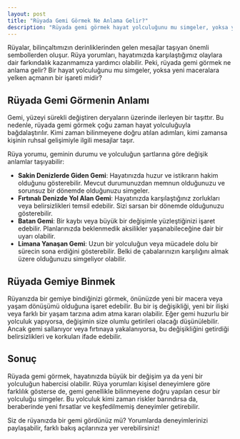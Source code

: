 ```yaml
---
layout: post
title: "Rüyada Gemi Görmek Ne Anlama Gelir?"
description: "Rüyada gemi görmek hayat yolculuğunu mu simgeler, yoksa yeni maceralara yelken açmanın bir işareti midir?"
---
```


Rüyalar, bilinçaltımızın derinliklerinden gelen mesajlar taşıyan önemli sembollerden oluşur. Rüya yorumları, hayatımızda karşılaştığımız olaylara dair farkındalık kazanmamıza yardımcı olabilir. Peki, rüyada gemi görmek ne anlama gelir? Bir hayat yolculuğunu mu simgeler, yoksa yeni maceralara yelken açmanın bir işareti midir?

## Rüyada Gemi Görmenin Anlamı

Gemi, yüzeyi sürekli değiştiren deryaların üzerinde ilerleyen bir taşıttır. Bu nedenle, rüyada gemi görmek çoğu zaman hayat yolculuğuyla bağdalaştırılır. Kimi zaman bilinmeyene doğru atılan adımları, kimi zamansa kişinin ruhsal gelişimiyle ilgili mesajlar taşır.

Rüya yorumu, geminin durumu ve yolculuğun şartlarına göre değişik anlamlar taşıyabilir:

- **Sakin Denizlerde Giden Gemi**: Hayatınızda huzur ve istikrarın hakim olduğunu gösterebilir. Mevcut durumunuzdan memnun olduğunuzu ve sorunsuz bir dönemde olduğunuzu simgeler.
- **Fırtınalı Denizde Yol Alan Gemi**: Hayatınızda karşılaştığınız zorlukları veya belirsizlikleri temsil edebilir. Sizi sarsan bir dönemde olduğunuzu gösterebilir.
- **Batan Gemi**: Bir kaybı veya büyük bir değişimle yüzleştiğinizi işaret edebilir. Planlarınızda beklenmedik aksilikler yaşanabileceğine dair bir uyarı olabilir.
- **Limana Yanaşan Gemi**: Uzun bir yolculuğun veya mücadele dolu bir sürecin sona erdiğini gösterebilir. Belki de çabalarınızın karşılığını almak üzere olduğunuzu simgeliyor olabilir.

## Rüyada Gemiye Binmek

Rüyanızda bir gemiye bindiğinizi görmek, önünüzde yeni bir macera veya yaşam dönüşümü olduğuna işaret edebilir. Bu bir iş değişikliği, yeni bir ilişki veya farklı bir yaşam tarzına adım atma kararı olabilir. Eğer gemi huzurlu bir yolculuk yapıyorsa, değişimin size olumlu getirileri olacağı düşünülebilir. Ancak gemi sallanıyor veya fırtınaya yakalanıyorsa, bu değişikliğini getirdiği belirsizlikleri ve korkuları ifade edebilir.

## Sonuç

Rüyada gemi görmek, hayatınızda büyük bir değişim ya da yeni bir yolculuğun habercisi olabilir. Rüya yorumları kişisel deneyimlere göre farklılık gösterse de, gemi genellikle bilinmeyene doğru yapılan cesur bir yolculuğu simgeler. Bu yolculuk kimi zaman riskler barındırsa da, beraberinde yeni fırsatlar ve keşfedilmemiş deneyimler getirebilir.

Siz de rüyanızda bir gemi gördünüz mü? Yorumlarda deneyimlerinizi paylaşabilir, farklı bakış açılarınıza yer verebilirsiniz!